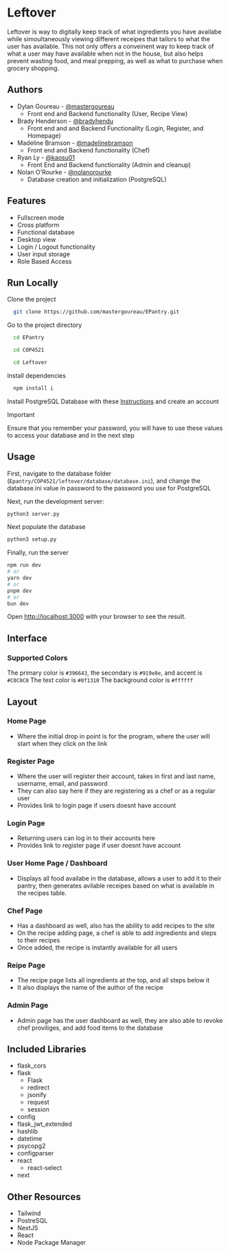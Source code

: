 
# Leftover
Leftover is way to digitally keep track of what ingredients you have availabe while simoultaneously viewing different receipes that tailors to what the user has available. This not only offers a conveinent way to keep track of what a user may have available when not in the house, but also helps prevent wasting food, and meal prepping, as well as what to purchase when grocery shopping.  

## Authors

- Dylan Goureau - [@mastergoureau](https://github.com/mastergoureau)
  - Front end and Backend functionality (User, Recipe View)
- Brady Henderson - [@bradyhendu](https://github.com/bradyhendu)
  - Front end and and Backend Functionality (Login, Register, and Homepage) 
- Madeline Bramson - [@madelinebramson](https://github.com/madelinebramson)
  - Front end and Backend functionality (Chef)
- Ryan Ly - [@kaosu01](https://github.com/kaosu01)
  - Front End and Backend functionality (Admin and cleanup)
- Nolan O'Rourke - [@nolanorourke](https://github.com/nolanorourke)
  - Database creation and initialization (PostgreSQL)

## Features

- Fullscreen mode
- Cross platform
- Functional database
- Desktop view
- Login / Logout functionality
- User input storage
- Role Based Access


## Run Locally

Clone the project

```bash
  git clone https://github.com/mastergoureau/EPantry.git
```

Go to the project directory

```bash
  cd EPantry
```
```bash
  cd COP4521
```
```bash
  cd Leftover
```

Install dependencies

```bash
  npm install i
```
Install PostgreSQL Database with these [Instructions](https://www.w3schools.com/postgresql/postgresql_install.php)
and create an account
> [!Important]
> Ensure that you remember your password, you will have to use these values to access your database and in the next step


## Usage
First, navigate to the database folder (```Epantry/COP4521/leftover/database/database.ini```), and change the database.ini value in password to the password you use for PostgreSQL


Next, run the development server:
```bash
python3 server.py
```

Next populate the database
```bash
python3 setup.py
```

Finally, run the server
```bash
npm run dev
# or
yarn dev
# or
pnpm dev
# or
bun dev
```

Open [http://localhost:3000](http://localhost:3000) with your browser to see the result.

## Interface
### Supported Colors
The primary color is `#396643`, the secondary is `#919e8e`, and accent is `#C0C0C0` 
The text color is `#0f1310`
The background color is `#ffffff`

## Layout
### Home Page
* Where the initial drop in point is for the program, where the user will start when they click on the link

### Register Page
* Where the user will register their account, takes in first and last name, username, email, and password
* They can also say here if they are registering as a chef or as a regular user
* Provides link to login page if users doesnt have account

### Login Page
* Returning users can log in to their accounts here
* Provides link to register page if user doesnt have account

### User Home Page / Dashboard
* Displays all food availabe in the database, allows a user to add it to their pantry, then generates avilable receipes based on what is available in the recipes table.

### Chef Page
* Has a dashboard as well, also has the ability to add recipes to the site
* On the recipe adding page, a chef is able to add ingredients and steps to their recipes
* Once added, the recipe is instantly available for all users

### Reipe Page
* The recipe page lists all ingredients at the top, and all steps below it
* It also displays the name of the author of the recipe

### Admin Page
* Admin page has the user dashboard as well, they are also able to revoke chef proviliges, and add food items to the database

## Included Libraries
* flask_cors
* flask
  * Flask
  *  redirect
  *  jsonify
  *  request
  *  session
* config
* flask_jwt_extended
* hashlib
* datetime
* psycopg2
* configparser
* react
  * react-select
* next

## Other Resources
* Tailwind
* PostreSQL
* NextJS
* React
* Node Package Manager






